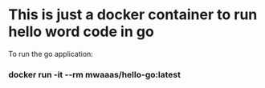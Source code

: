 # This is just a docker container to run hello word code in go

To run the go application:
### docker run -it --rm mwaaas/hello-go:latest